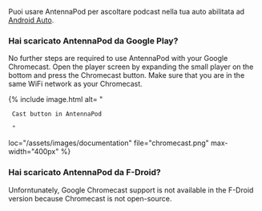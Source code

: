 Puoi usare AntennaPod per ascoltare podcast nella tua auto abilitata ad [Android Auto](https://www.android.com/auto/).

### Hai scaricato AntennaPod da **Google Play**?

No further steps are required to use AntennaPod with your Google Chromecast. Open the player screen by expanding the small player on the bottom and press the Chromecast button. Make sure that you are in the same WiFi network as your Chromecast.

{% include image.html alt= "

     Cast button in AntennaPod

     "

loc="/assets/images/documentation" file="chromecast.png" max-width="400px" %}

### Hai scaricato AntennaPod da **F-Droid**?

Unforntunately, Google Chromecast support is not available in the F-Droid version because Chromecast is not open-source.

